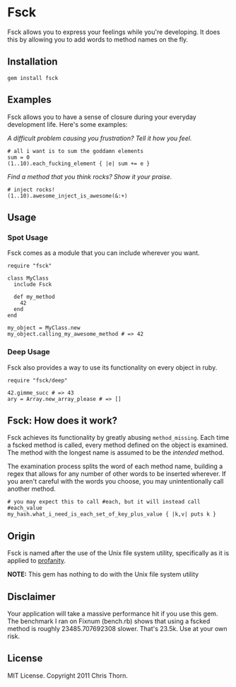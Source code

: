 # Fsck
Fsck allows you to express your feelings while you're developing. It does this by allowing you to add words to method names on the fly.

## Installation

    gem install fsck

## Examples

Fsck allows you to have a sense of closure during your everyday development life. Here's some examples:

*A difficult problem causing you frustration? Tell it how you feel.*

    # all i want is to sum the goddamn elements
    sum = 0
    (1..10).each_fucking_element { |e| sum += e }

*Find a method that you think rocks? Show it your praise.*

    # inject rocks!
    (1..10).awesome_inject_is_awesome(&:+)

## Usage

### Spot Usage

Fsck comes as a module that you can include wherever you want.

    require "fsck"

    class MyClass
      include Fsck

      def my_method
        42
      end
    end

    my_object = MyClass.new
    my_object.calling_my_awesome_method # => 42

### Deep Usage

Fsck also provides a way to use its functionality on every object in ruby.

    require "fsck/deep"

    42.gimme_succ # => 43
    ary = Array.new_array_please # => []
    
## Fsck: How does it work?

Fsck achieves its functionality by greatly abusing `method_missing`. Each time a fscked method is called, every method defined on the object is examined. The method with the longest name is assumed to be the *intended* method.

The examination process splits the word of each method name, building a regex that allows for any number of other words to be inserted wherever. If you aren't careful with the words you choose, you may unintentionally call another method.

    # you may expect this to call #each, but it will instead call #each_value
    my_hash.what_i_need_is_each_set_of_key_plus_value { |k,v| puts k }

## Origin

Fsck is named after the use of the Unix file system utility, specifically as it is applied to [profanity](http://en.wikipedia.org/wiki/Fsck#Use_as_profanity).

**NOTE:** This gem has nothing to do with the Unix file system utility

## Disclaimer

Your application will take a massive performance hit if you use this gem. The benchmark I ran on Fixnum (bench.rb) shows that using a fscked method is roughly 23485.707692308 slower. That's 23.5k. Use at your own risk.

## License
MIT License. Copyright 2011 Chris Thorn.